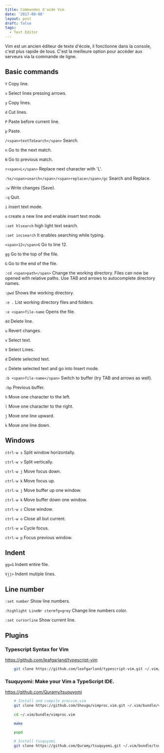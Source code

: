 ```yaml
---
title: Commandes d'aide Vim
date: '2017-08-08'
layout: post
draft: false
tags:
  - Text Editor
---
```


Vim est un ancien éditeur de texte d'école, il fonctionne dans la console, c'est plus rapide de tous.
C'est la meilleure option pour accéder aux serveurs via la commande de ligne.

## Basic commands

`Y` Copy line.

`v` Select lines pressing arrows.

`y` Copy lines.

`d` Cut lines.

`P` Paste before current line.

`p` Paste.

`/<span>textToSearch</span>` Search.

`n` Go to the next match.

`N` Go to previous match.

`r<span>L</span>` Replace next character with 'L'.

`:%s/<span>search</span>/<span>replace</span>/gc` Search and Replace.

`:w` Write changes (Save).

`:q` Quit.

`i` insert text mode.

`o` create a new line and enable insert text mode.

`:set hlsearch` high light text search.

`:set incsearch` It enables searching while typing.

`<span>12</span>G` Go to line 12.

`gg` Go to the top of the file.

`G` Go to the end of the file.

`:cd <span>path</span>` Change the working directory. Files can now be opened with relative paths. Use TAB and arrows to autocomplete directory names.

`:pwd` Shows the working directory.

`:e .` List working directory files and folders.

`:e <span>file-name` Opens the file.

`dd` Delete line.

`u` Revert changes.

`v` Select text.

`V` Select Lines.

`d` Delete selected text.

`c` Delete selected text and go into Insert mode.

`:b <span>file-name</span>` Switch to buffer (try TAB and arrows as well).

`:bp` Previous buffer.

`h` Move one character to the left.

`l` Move one character to the right.

`j` Move one line upward.

`k` Move one line down.

## Windows

`ctrl-w s` Split window horizontally.

`ctrl-w v` Split vertically.

`ctrl-w j` Move focus down.

`ctrl-w k` Move focus up.

`ctrl-w j` Move buffer up one window.

`ctrl-w k` Move buffer down one window.

`ctrl-w c` Close window.

`ctrl-w o` Close all but current.

`ctrl-w w` Cycle focus.

`ctrl-w p` Focus previous window.

## Indent

`gg=G` Indent entire file.

`Vjj>` Indent mutiple lines.

## Line number

`:set number` Show line numbers.

`:highlight LineNr ctermfg=grey` Change line numbers color.

`:set cursorline` Show current line.

## Plugins

### Typescript Syntax for Vim

<a target='_blank' href='https://github.com/leafgarland/typescript-vim'>https://github.com/leafgarland/typescript-vim</a>

```bash
    git clone https://github.com/leafgarland/typescript-vim.git ~/.vim/bundle/typescript-vim
```

### Tsuquyomi: Make your Vim a TypeScript IDE.

<a target='_blank' href='https://github.com/Quramy/tsuquyomi'>https://github.com/Quramy/tsuquyomi</a>

```bash
    # Install and compile procvim.vim
    git clone https://github.com/Shougo/vimproc.vim.git ~/.vim/bundle/vimproc.vim
    
    cd ~/.vim/bundle/vimproc.vim
    
    make

    popd

    # Install tsuquyomi
    git clone https://github.com/Quramy/tsuquyomi.git ~/.vim/bundle/tsuquyomi
```

